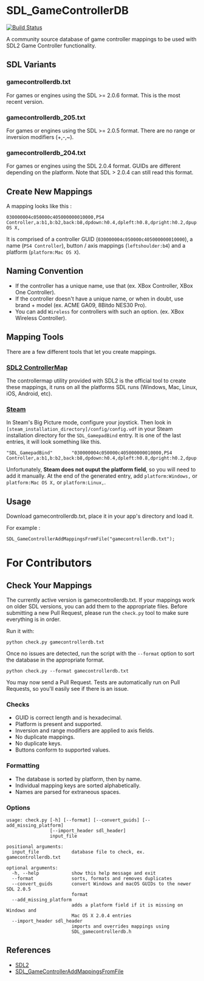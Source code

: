 # SDL_GameControllerDB

[![Build Status](https://travis-ci.org/gabomdq/SDL_GameControllerDB.svg?branch=master)](https://travis-ci.org/gabomdq/SDL_GameControllerDB)

A community source database of game controller mappings to be used with SDL2 Game Controller functionality.

## SDL Variants
### gamecontrollerdb.txt
For games or engines using the SDL >= 2.0.6 format. This is the most recent version.

### gamecontrollerdb_205.txt
For games or engines using the SDL >= 2.0.5 format. There are no range or inversion modifiers (+,-,~).

### gamecontrollerdb_204.txt
For games or engines using the SDL 2.0.4 format. GUIDs are different depending on the platform. Note that SDL > 2.0.4 can still read this format.

## Create New Mappings
A mapping looks like this :
```
030000004c050000c405000000010000,PS4 Controller,a:b1,b:b2,back:b8,dpdown:h0.4,dpleft:h0.8,dpright:h0.2,dpup:h0.1,guide:b12,leftshoulder:b4,leftstick:b10,lefttrigger:a3,leftx:a0,lefty:a1,rightshoulder:b5,rightstick:b11,righttrigger:a4,rightx:a2,righty:a5,start:b9,x:b0,y:b3,platform:Mac OS X,
```
It is comprised of a controller GUID (`030000004c050000c405000000010000`), a name (`PS4 Controller`), button / axis mappings (`leftshoulder:b4`) and a platform (`platform:Mac OS X`).

## Naming Convention
- If the controller has a unique name, use that (ex. XBox Controller, XBox One Controller).
- If the controller doesn't have a unique name, or when in doubt, use brand + model (ex. ACME GA09, 8Bitdo NES30 Pro).
- You can add `Wireless` for controllers with such an option. (ex. XBox Wireless Controller).

## Mapping Tools
There are a few different tools that let you create mappings.

### [SDL2 ControllerMap](https://www.libsdl.org/download-2.0.php)
The controllermap utility provided with SDL2 is the official tool to create these mappings, it runs on all the platforms SDL runs (Windows, Mac, Linux, iOS, Android, etc).

### [Steam](http://store.steampowered.com)
In Steam's Big Picture mode, configure your joystick. Then look in `[steam_installation_directory]/config/config.vdf` in your Steam installation directory for the `SDL_GamepadBind` entry. It is one of the last entries, it will look something like this.

```
"SDL_GamepadBind"		"030000004c050000c405000000010000,PS4 Controller,a:b1,b:b2,back:b8,dpdown:h0.4,dpleft:h0.8,dpright:h0.2,dpup:h0.1,guide:b12,leftshoulder:b4,leftstick:b10,lefttrigger:a3,leftx:a0,lefty:a1,rightshoulder:b5,rightstick:b11,righttrigger:a4,rightx:a2,righty:a5,start:b9,x:b0,y:b3,"
```

Unfortunately, **Steam does not ouput the platform field**, so you will need to add it manually. At the end of the generated entry, add `platform:Windows,` or `platform:Mac OS X,` or `platform:Linux,`.

## Usage
Download gamecontrollerdb.txt, place it in your app's directory and load it.

For example :
```
SDL_GameControllerAddMappingsFromFile("gamecontrollerdb.txt");
```

# For Contributors
## Check Your Mappings
The currently active version is gamecontrollerdb.txt. If your mappings work on older SDL versions, you can add them to the appropriate files.
Before submitting a new Pull Request, please run the `check.py` tool to make sure everything is in order.

Run it with:
```
python check.py gamecontrollerdb.txt
```

Once no issues are detected, run the script with the `--format` option to sort the database in the appropriate format.
```
python check.py --format gamecontrollerdb.txt
```

You may now send a Pull Request. Tests are automatically run on Pull Requests, so you'll easily see if there is an issue.

### Checks
- GUID is correct length and is hexadecimal.
- Platform is present and supported.
- Inversion and range modifiers are applied to axis fields.
- No duplicate mappings.
- No duplicate keys.
- Buttons conform to supported values.

### Formatting
- The database is sorted by platform, then by name.
- Individual mapping keys are sorted alphabetically.
- Names are parsed for extraneous spaces.

### Options
```
usage: check.py [-h] [--format] [--convert_guids] [--add_missing_platform]
                [--import_header sdl_header]
                input_file

positional arguments:
  input_file            database file to check, ex. gamecontrollerdb.txt

optional arguments:
  -h, --help            show this help message and exit
  --format              sorts, formats and removes duplicates
  --convert_guids       convert Windows and macOS GUIDs to the newer SDL 2.0.5
                        format
  --add_missing_platform
                        adds a platform field if it is missing on Windows and
                        Mac OS X 2.0.4 entries
  --import_header sdl_header
                        imports and overrides mappings using
                        SDL_gamecontrollerdb.h
```

## References

* [SDL2](http://www.libsdl.org)
* [SDL_GameControllerAddMappingsFromFile](http://wiki.libsdl.org/SDL_GameControllerAddMappingsFromFile)
